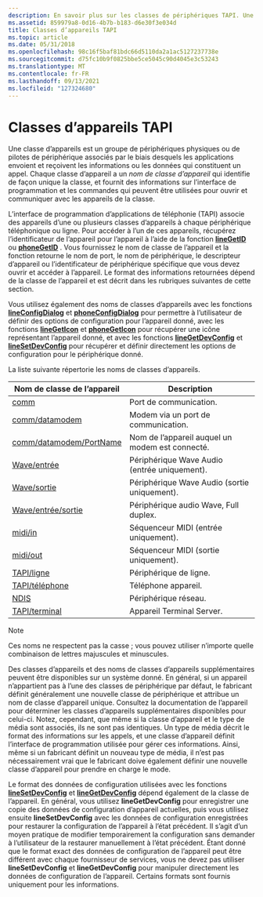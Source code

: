 ```yaml
---
description: En savoir plus sur les classes de périphériques TAPI. Une classe d’appareils est un groupe d’appareils ou de pilotes de périphérique par le biais duquel les applications envoient et reçoivent des informations ou des données d’appel.
ms.assetid: 859979a8-0d16-4b7b-b183-d6e30f3e034d
title: Classes d’appareils TAPI
ms.topic: article
ms.date: 05/31/2018
ms.openlocfilehash: 98c16f5baf81bdc66d5110da2a1ac5127237738e
ms.sourcegitcommit: d75fc10b9f0825bbe5ce5045c90d4045e3c53243
ms.translationtype: MT
ms.contentlocale: fr-FR
ms.lasthandoff: 09/13/2021
ms.locfileid: "127324680"
---
```

# <a name="tapi-device-classes"></a>Classes d’appareils TAPI

Une classe d’appareils est un groupe de périphériques physiques ou de pilotes de périphérique associés par le biais desquels les applications envoient et reçoivent les informations ou les données qui constituent un appel. Chaque classe d’appareil a un *nom de classe d’appareil* qui identifie de façon unique la classe, et fournit des informations sur l’interface de programmation et les commandes qui peuvent être utilisées pour ouvrir et communiquer avec les appareils de la classe.

L’interface de programmation d’applications de téléphonie (TAPI) associe des appareils d’une ou plusieurs classes d’appareils à chaque périphérique téléphonique ou ligne. Pour accéder à l’un de ces appareils, récupérez l’identificateur de l’appareil pour l’appareil à l’aide de la fonction [**lineGetID**](/windows/desktop/api/Tapi/nf-tapi-linegetid) ou [**phoneGetID**](/windows/desktop/api/Tapi/nf-tapi-phonegetid) . Vous fournissez le nom de classe de l’appareil et la fonction retourne le nom de port, le nom de périphérique, le descripteur d’appareil ou l’identificateur de périphérique spécifique que vous devez ouvrir et accéder à l’appareil. Le format des informations retournées dépend de la classe de l’appareil et est décrit dans les rubriques suivantes de cette section.

Vous utilisez également des noms de classes d’appareils avec les fonctions [**lineConfigDialog**](/windows/desktop/api/Tapi/nf-tapi-lineconfigdialog) et [**phoneConfigDialog**](/windows/desktop/api/Tapi/nf-tapi-phoneconfigdialog) pour permettre à l’utilisateur de définir des options de configuration pour l’appareil donné, avec les fonctions [**lineGetIcon**](/windows/desktop/api/Tapi/nf-tapi-linegeticon) et [**phoneGetIcon**](/windows/desktop/api/Tapi/nf-tapi-phonegeticon) pour récupérer une icône représentant l’appareil donné, et avec les fonctions [**lineGetDevConfig**](/windows/desktop/api/Tapi/nf-tapi-linegetdevconfig) et [**lineSetDevConfig**](/windows/desktop/api/Tapi/nf-tapi-linesetdevconfig) pour récupérer et définir directement les options de configuration pour le périphérique donné.

La liste suivante répertorie les noms de classes d’appareils.



| Nom de classe de l’appareil                                      | Description                                       |
|--------------------------------------------------------|---------------------------------------------------|
| [comm](comm.md)                                       | Port de communication.                              |
| [comm/datamodem](comm-datamodem.md)                   | Modem via un port de communication.              |
| [comm/datamodem/PortName](comm-datamodem-portname.md) | Nom de l’appareil auquel un modem est connecté. |
| [Wave/entrée](wave-in.md)                                 | Périphérique Wave Audio (entrée uniquement).                   |
| [Wave/sortie](wave-out.md)                               | Périphérique Wave Audio (sortie uniquement).                  |
| [Wave/entrée/sortie](wave-in-out.md)                         | Périphérique audio Wave, Full duplex.                   |
| [midi/in](midi-in.md)                                 | Séquenceur MIDI (entrée uniquement).                      |
| [midi/out](midi-out.md)                               | Séquenceur MIDI (sortie uniquement).                     |
| [TAPI/ligne](tapi-line.md)                             | Périphérique de ligne.                                      |
| [TAPI/téléphone](tapi-phone.md)                           | Téléphone appareil.                                     |
| [NDIS](ndis.md)                                       | Périphérique réseau.                                   |
| [TAPI/terminal](tapi-terminal.md)                     | Appareil Terminal Server.                                  |



 

> [!Note]  
> Ces noms ne respectent pas la casse ; vous pouvez utiliser n’importe quelle combinaison de lettres majuscules et minuscules.

 

Des classes d’appareils et des noms de classes d’appareils supplémentaires peuvent être disponibles sur un système donné. En général, si un appareil n’appartient pas à l’une des classes de périphérique par défaut, le fabricant définit généralement une nouvelle classe de périphérique et attribue un nom de classe d’appareil unique. Consultez la documentation de l’appareil pour déterminer les classes d’appareils supplémentaires disponibles pour celui-ci. Notez, cependant, que même si la classe d’appareil et le type de média sont associés, ils ne sont pas identiques. Un type de média décrit le format des informations sur les appels, et une classe d’appareil définit l’interface de programmation utilisée pour gérer ces informations. Ainsi, même si un fabricant définit un nouveau type de média, il n’est pas nécessairement vrai que le fabricant doive également définir une nouvelle classe d’appareil pour prendre en charge le mode.

Le format des données de configuration utilisées avec les fonctions [**lineSetDevConfig**](/windows/desktop/api/Tapi/nf-tapi-linesetdevconfig) et [**lineGetDevConfig**](/windows/desktop/api/Tapi/nf-tapi-linegetdevconfig) dépend également de la classe de l’appareil. En général, vous utilisez **lineGetDevConfig** pour enregistrer une copie des données de configuration d’appareil actuelles, puis vous utilisez ensuite **lineSetDevConfig** avec les données de configuration enregistrées pour restaurer la configuration de l’appareil à l’état précédent. Il s’agit d’un moyen pratique de modifier temporairement la configuration sans demander à l’utilisateur de la restaurer manuellement à l’état précédent. Étant donné que le format exact des données de configuration de l’appareil peut être différent avec chaque fournisseur de services, vous ne devez pas utiliser **lineSetDevConfig** et **lineGetDevConfig** pour manipuler directement les données de configuration de l’appareil. Certains formats sont fournis uniquement pour les informations.

 

 



